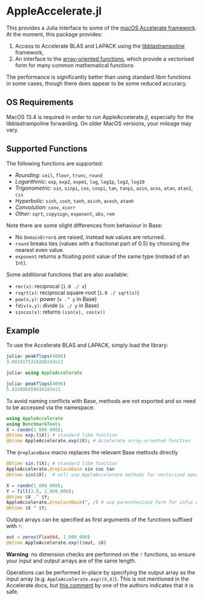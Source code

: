 # AppleAccelerate.jl

This provides a Julia interface to some of the
[macOS Accelerate framework](https://developer.apple.com/documentation/accelerate). At
the moment, this package provides:
1. Access to Accelerate BLAS and LAPACK using the [libblastrampoline](https://github.com/JuliaLinearAlgebra/libblastrampoline) framework,
2. An interface to the [array-oriented functions](https://developer.apple.com/library/mac/documentation/Performance/Conceptual/vecLib/index.html#//apple_ref/doc/uid/TP30000414-357225),
which provide a vectorised form for many common mathematical functions

The performance is significantly better than using standard libm functions in some cases, though there does appear to be some reduced accuracy.

## OS Requirements

MacOS 13.4 is required in order to run AppleAccelerate.jl, especially for the libblastrampoline forwarding. On older MacOS versions, your mileage may vary.

## Supported Functions

The following functions are supported:
 * *Rounding*: `ceil`, `floor`, `trunc`, `round`
 * *Logarithmic*: `exp`, `exp2`, `expm1`, `log`, `log1p`, `log2`, `log10`
 * *Trigonometric*: `sin`, `sinpi`, `cos`, `cospi`, `tan`, `tanpi`, `asin`, `acos`, `atan`, `atan2`, `cis`
 * *Hyperbolic*: `sinh`, `cosh`, `tanh`, `asinh`, `acosh`, `atanh`
 * *Convolution*: `conv`, `xcorr`
 * *Other*: `sqrt`, `copysign`, `exponent`, `abs`, `rem`

Note there are some slight differences from behaviour in Base:
 * No `DomainError`s are raised, instead `NaN` values are returned.
 * `round` breaks ties (values with a fractional part of 0.5) by choosing the
   nearest even value.
 * `exponent` returns a floating point value of the same type (instead of an `Int`).

Some additional functions that are also available:
* `rec(x)`: reciprocal (`1.0 ./ x`)
* `rsqrt(x)`: reciprocal square-root (`1.0 ./ sqrt(x)`)
* `pow(x,y)`: power (`x .^ y` in Base)
* `fdiv(x,y)`: divide (`x ./ y` in Base)
* `sincos(x)`: returns `(sin(x), cos(x))`

## Example

To use the Accelerate BLAS and LAPACK, simply load the library:
```julia
julia> peakflops(4096)
3.6024175318268243e11

julia> using AppleAccelerate

julia> peakflops(4096)
5.832806459434183e11
```

To avoid naming conflicts with Base, methods are not exported and so need to
be accessed via the namespace:
```julia
using AppleAccelerate
using BenchmarkTools
X = randn(1_000_000);
@btime exp.($X); # standard libm function
@btime AppleAccelerate.exp($X); # Accelerate array-oriented function
```

The `@replaceBase` macro replaces the relevant Base methods directly
```julia
@btime sin.($X); # standard libm function
AppleAccelerate.@replaceBase sin cos tan
@btime sin($X);  # will use AppleAccelerate methods for vectorised operations

X = randn(1_000_000);
Y = fill(3.0, 1_000_000);
@btime $X .^ $Y;
AppleAccelerate.@replaceBase(^, /) # use parenthesised form for infix ops
@btime $X ^ $Y;
```

Output arrays can be specified as first arguments of the functions suffixed
with `!`:
```julia
out = zeros(Float64, 1_000_000)
@btime AppleAccelerate.exp!($out, $X)
```

**Warning**: no dimension checks are performed on the `!` functions, so ensure
  your input and output arrays are of the same length.

Operations can be performed in-place by specifying the output array as the
input array (e.g. `AppleAccelerate.exp!(X,X)`). This is not mentioned in the
Accelerate docs, but [this comment](http://stackoverflow.com/a/28833191/392585) by one of the authors indicates that it is safe.
